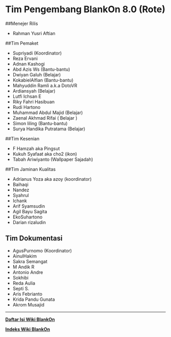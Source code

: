 # Tim Pengembang BlankOn 8.0 (Rote)

##Menejer Rilis
 * Rahman Yusri Aftian

##Tim Pemaket
 * Supriyadi (Koordinator)
 * Reza Ervani
 * Adnan Kashogi
 * Abd Azis Ws (Bantu-bantu)
 * Dwiyan Galuh (Belajar)
 * KokabielAlfian (Bantu-bantu)
 * Mahyuddin Ramli a.k.a DotoVR
 * Ardiansyah (Belajar)
 * Lutfi Ichsan E
 * Riky Fahri Hasibuan
 * Rudi Hartono
 * Muhammad Abdul Majid (Belajar)
 * Zaenal Akhmad Rifai ( Belajar )
 * Simon liling (Bantu-bantu)
 * Surya Handika Putratama (Belajar)
 
##Tim Kesenian
 * F Hamzah aka Pingsut
 * Kukuh Syafaat aka cho2 (ikon)
 * Tabah Ariwiyanto (Wallpaper Sajadah)

##Tim Jaminan Kualitas
 * Adrianus Yoza aka azoy (koordinator)
 * Baihaqi
 * Nandez
 * Syahrul
 * Ichank
 * Arif Syamsudin
 * Agil Bayu Sagita
 * EkoSuhartono
 * Darian rizaludin

## Tim Dokumentasi
 * AgusPurnomo (Koordinator)
 * AinulHakim
 * Sakra Semangat
 * M Andik R
 * Antonio Andre
 * Sokhibi
 * Reda Aulia
 * Septi S.
 * Aris Febrianto
 * Krida Pandu Gunata
 * Akrom Musajid


---
[**Daftar Isi Wiki BlankOn**](/DaftarIsi/README.md)
 
[**Indeks Wiki BlankOn**](/Indeks.md)



